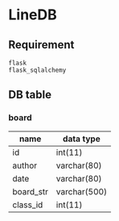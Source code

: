 # LineDB

## Requirement
```
flask
flask_sqlalchemy
```
## DB table
### board
| name | data type | 
| --- | ----------- | 
|id| int(11) | 
|author| varchar(80) | 
|date| varchar(80) |
|board_str| varchar(500) |
|class_id| int(11) |